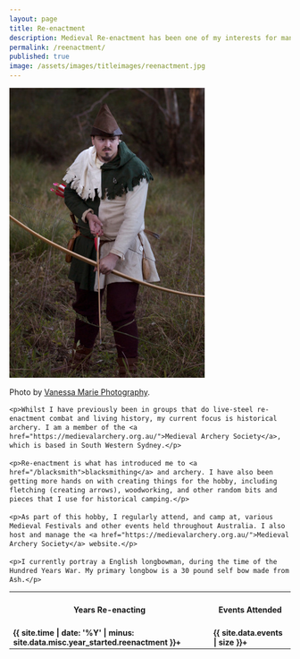 ```yaml
---
layout: page
title: Re-enactment
description: Medieval Re-enactment has been one of my interests for many years.
permalink: /reenactment/
published: true
image: /assets/images/titleimages/reenactment.jpg
---
```


<section>
<div>
    <span class="image right">
        <img src="/assets/images/archery.jpg" alt="" />
        <p>Photo by <a href="https://www.facebook.com/VanessaMariePortraits/">Vanessa Marie Photography</a>.</p>
    </span>

    <p>Whilst I have previously been in groups that do live-steel re-enactment combat and living history, my current focus is historical archery. I am a member of the <a href="https://medievalarchery.org.au/">Medieval Archery Society</a>, which is based in South Western Sydney.</p>

    <p>Re-enactment is what has introduced me to <a href="/blacksmith">blacksmithing</a> and archery. I have also been getting more hands on with creating things for the hobby, including fletching (creating arrows), woodworking, and other random bits and pieces that I use for historical camping.</p>

    <p>As part of this hobby, I regularly attend, and camp at, various Medieval Festivals and other events held throughout Australia. I also host and manage the <a href="https://medievalarchery.org.au/">Medieval Archery Society</a> website.</p>

    <p>I currently portray a English longbowman, during the time of the Hundred Years War. My primary longbow is a 30 pound self bow made from Ash.</p>
</div>
</section>

<div class="table-wrapper">
<table class="table-centre">
  <thread>
    <tr>
      <th><h4>Years Re-enacting</h4></th>
      <th><h4>Events Attended</h4></th>
    </tr>
  </thread>
  <tr>
    <td><strong>{{ site.time | date: '%Y' | minus: site.data.misc.year_started.reenactment }}+</strong></td>
    <td><strong>{{ site.data.events | size }}+</strong></td>
  </tr>
</table>
</div>
